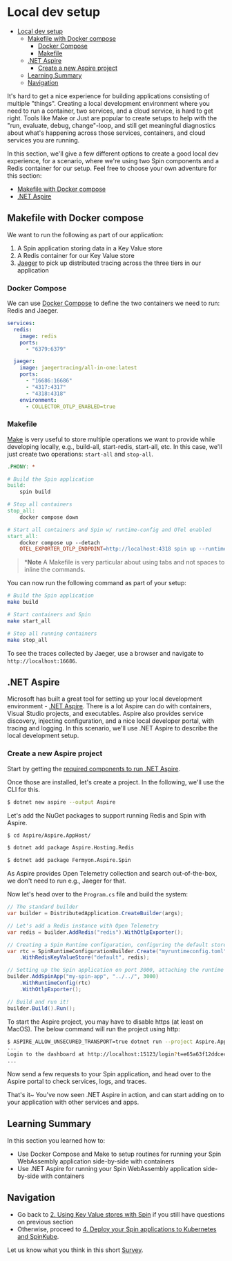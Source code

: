 # Local dev setup

- [Local dev setup](#local-dev-setup)
  - [Makefile with Docker compose](#make-file-with-docker-compose)
    - [Docker Compose](#docker-compose)
    - [Makefile](#makefile)
  - [.NET Aspire](#net-aspire)
    - [Create a new Aspire project](#create-a-new-aspire-project)
  - [Learning Summary](#learning-summary)
  - [Navigation](#navigation)

It's hard to get a nice experience for building applications consisting of multiple "things". Creating a local development environment where you need to run a container, two services, and a cloud service, is hard to get right. Tools like Make or Just are popular to create setups to help with the "run, evaluate, debug, change"-loop, and still get meaningful diagnostics about what's happening across those services, containers, and cloud services you are running.

In this section, we'll give a few different options to create a good local dev experience, for a scenario, where we're using two Spin components and a Redis container for our setup. Feel free to choose your own adventure for this section:

- [Makefile with Docker compose](#make-file-with-docker-compose)
- [.NET Aspire](#net-aspire)

## Makefile with Docker compose

We want to run the following as part of our application:

1. A Spin application storing data in a Key Value store
2. A Redis container for our Key Value store
3. [Jaeger](https://www.jaegertracing.io) to pick up distributed tracing across the three tiers in our application

### Docker Compose

We can use [Docker Compose](https://docs.docker.com/compose/) to define the two containers we need to run: Redis and Jaeger.

```yaml
services:
  redis:
    image: redis
    ports:
      - "6379:6379"

  jaeger:
    image: jaegertracing/all-in-one:latest
    ports:
      - "16686:16686"
      - "4317:4317"
      - "4318:4318"
    environment:
      - COLLECTOR_OTLP_ENABLED=true
```

### Makefile

[Make](https://www.gnu.org/software/make/) is very useful to store multiple operations we want to provide while developing locally, e.g., build-all, start-redis, start-all, etc. In this case, we'll just create two operations: `start-all` and `stop-all`.

```makefile
.PHONY: *

# Build the Spin application
build:
	spin build

# Stop all containers
stop_all:
	docker compose down

# Start all containers and Spin w/ runtime-config and OTel enabled
start_all:
	docker compose up --detach
	OTEL_EXPORTER_OTLP_ENDPOINT=http://localhost:4318 spin up --runtime-config-file runtime-config.toml
```

> ***Note**
>  A Makefile is very particular about using tabs and not spaces to inline the commands.

You can now run the following command as part of your setup:

```bash
# Build the Spin application
make build

# Start containers and Spin
make start_all

# Stop all running containers
make stop_all
```

To see the traces collected by Jaeger, use a browser and navigate to `http://localhost:16686`.

## .NET Aspire

Microsoft has built a great tool for setting up your local development environment - [.NET Aspire](https://learn.microsoft.com/en-us/dotnet/aspire/get-started/aspire-overview). There is a lot Aspire can do with containers, Visual Studio projects, and executables. Aspire also provides service discovery, injecting configuration, and a nice local developer portal, with tracing and logging. In this scenario, we'll use .NET Aspire to describe the local development setup.

### Create a new Aspire project

Start by getting the [required components to run .NET Aspire](https://learn.microsoft.com/en-us/dotnet/aspire/fundamentals/setup-tooling).

Once those are installed, let's create a project. In the following, we'll use the CLI for this.

```bash
$ dotnet new aspire --output Aspire
```

Let's add the NuGet packages to support running Redis and Spin with Aspire.

```bash
$ cd Aspire/Aspire.AppHost/

$ dotnet add package Aspire.Hosting.Redis

$ dotnet add package Fermyon.Aspire.Spin
```

As Aspire provides Open Telemetry collection and search out-of-the-box, we don't need to run e.g., Jaeger for that.

Now let's head over to the `Program.cs` file and build the system:

```cs
// The standard builder
var builder = DistributedApplication.CreateBuilder(args);

// Let's add a Redis instance with Open Telemetry
var redis = builder.AddRedis("redis").WithOtlpExporter();

// Creating a Spin Runtime configuration, configuring the default store to use Redis
var rtc = SpinRuntimeConfigurationBuilder.Create("myruntimeconfig.toml")
    .WithRedisKeyValueStore("default", redis);

// Setting up the Spin application on port 3000, attaching the runtime configuration, and Open Telemetry
builder.AddSpinApp("my-spin-app", "../../", 3000)
    .WithRuntimeConfig(rtc)
    .WithOtlpExporter();

// Build and run it!
builder.Build().Run();
```

To start the Aspire project, you may have to disable https (at least on MacOS). The below command will run the project using http:

```bash
$ ASPIRE_ALLOW_UNSECURED_TRANSPORT=true dotnet run --project Aspire.AppHost/Aspire.AppHost.csproj --launch-profile http
...
Login to the dashboard at http://localhost:15123/login?t=e65a63f12ddcec65a754b386f5f69d8d
...
```

Now send a few requests to your Spin application, and head over to the Aspire portal to check services, logs, and traces.

That's it~ You've now seen .NET Aspire in action, and can start adding on to your application with other services and apps.

## Learning Summary

In this section you learned how to:

- Use Docker Compose and Make to setup routines for running your Spin WebAssembly application side-by-side with containers
- Use .NET Aspire for running your Spin WebAssembly application side-by-side with containers

## Navigation

- Go back to [2. Using Key Value stores with Spin](./02-key-value-store.md) if you still have questions on previous section
- Otherwise, proceed to [4. Deploy your Spin applications to Kubernetes and SpinKube](./04-kubernetes-and-spinkube.md).

Let us know what you think in this short [Survey](https://fibsu0jcu2g.typeform.com/workshop).

